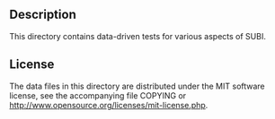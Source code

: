 Description
------------

This directory contains data-driven tests for various aspects of SUBI.

License
--------

The data files in this directory are distributed under the MIT software
license, see the accompanying file COPYING or
http://www.opensource.org/licenses/mit-license.php.

